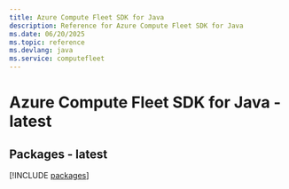 ```yaml
---
title: Azure Compute Fleet SDK for Java
description: Reference for Azure Compute Fleet SDK for Java
ms.date: 06/20/2025
ms.topic: reference
ms.devlang: java
ms.service: computefleet
---
```

# Azure Compute Fleet SDK for Java - latest
## Packages - latest
[!INCLUDE [packages](compute-fleet-index.md)]